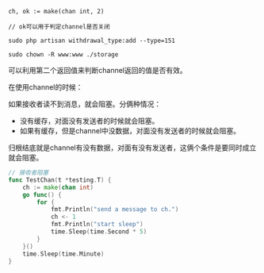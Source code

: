 ```
ch, ok := make(chan int, 2)

// ok可以用于判定channel是否关闭
```



```
sudo php artisan withdrawal_type:add --type=151

sudo chown -R www:www ./storage
```



可以利用第二个返回值来判断channel返回的值是否有效。



在使用channel的时候：

如果接收者读不到消息，就会阻塞。分俩种情况：

- 没有缓存，对面没有发送者的时候就会阻塞。
- 如果有缓存，但是channel中没数据，对面没有发送者的时候就会阻塞。

归根结底就是channel有没有数据，对面有没有发送者，这俩个条件是要同时成立就会阻塞。



```go
// 接收者阻塞
func TestChan(t *testing.T) {
	ch := make(chan int)
	go func() {
		for {
			fmt.Println("send a message to ch.")
			ch <- 1
			fmt.Println("start sleep")
			time.Sleep(time.Second * 5)
		}
	}()
	time.Sleep(time.Minute)
}
```

